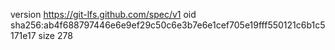 version https://git-lfs.github.com/spec/v1
oid sha256:ab4f688797446e6e9ef29c50c6e3b7e6e1cef705e19fff550121c6b1c5171e17
size 278
